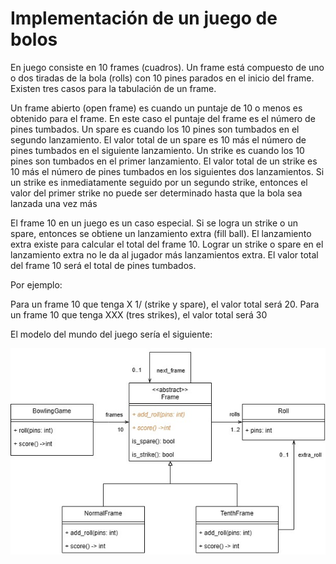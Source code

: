 # Implementación de un juego de bolos

En juego consiste en 10 frames (cuadros). Un frame está compuesto de uno o dos tiradas de la bola (rolls) con 10 pines parados en el inicio del frame. Existen tres casos para la tabulación de un frame.

Un frame abierto (open frame) es cuando un puntaje de 10 o menos es obtenido para el frame. En este caso el puntaje del frame es el número de pines tumbados.
Un spare es cuando los 10 pines son tumbados en el segundo lanzamiento. El valor total de un spare es 10 más el número de pines tumbados en el siguiente lanzamiento.
Un strike es cuando los 10 pines son tumbados en el primer lanzamiento. El valor total de un strike es 10 más el número de pines tumbados en los siguientes dos lanzamientos. Si un strike es inmediatamente seguido por un segundo strike, entonces el valor del primer strike no puede ser determinado hasta que la bola sea lanzada una vez más

El frame 10 en un juego es un caso especial. Si se logra un strike o un spare, entonces se obtiene un lanzamiento extra (fill ball). El lanzamiento extra existe para calcular el total del frame 10. Lograr un strike o spare en el lanzamiento extra no le da al jugador más lanzamientos extra. El valor total del frame 10 será el total de pines tumbados.

Por ejemplo:

Para un frame 10 que tenga X 1/ (strike y spare), el valor total será 20.
Para un frame 10 que tenga XXX (tres strikes), el valor total será 30

El modelo del mundo del juego sería el siguiente:


![img.png](img.png)